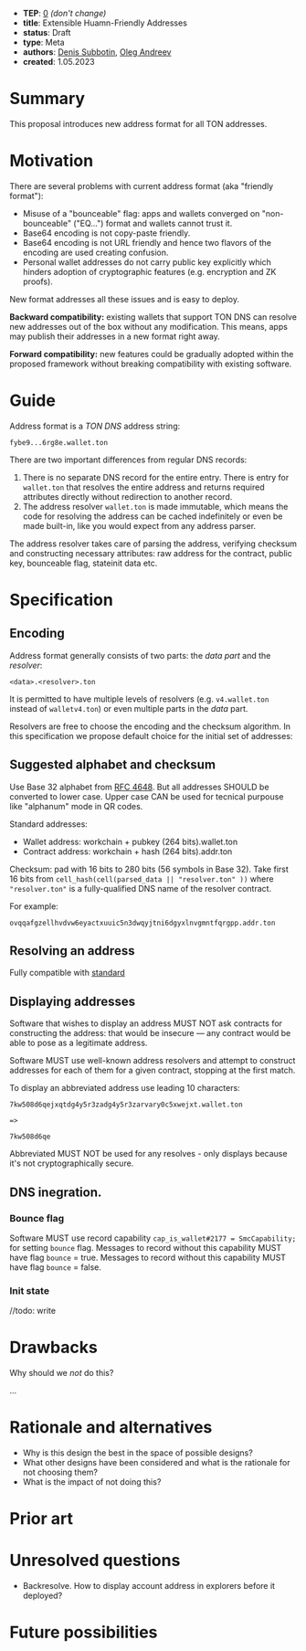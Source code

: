 - **TEP**: [0](https://github.com/ton-blockchain/TEPs/pull/0) *(don't change)*
- **title**: Extensible Huamn-Friendly Addresses
- **status**: Draft
- **type**: Meta
- **authors**: [Denis Subbotin](https://github.com/mr-tron), [Oleg Andreev](https://github.com/oleganza)
- **created**: 1.05.2023

# Summary

This proposal introduces new address format for all TON addresses.

# Motivation

There are several problems with current address format (aka "friendly format"):

* Misuse of a "bounceable" flag: apps and wallets converged on "non-bounceable" ("EQ...") format and wallets cannot trust it.
* Base64 encoding is not copy-paste friendly.
* Base64 encoding is not URL friendly and hence two flavors of the encoding are used creating confusion.
* Personal wallet addresses do not carry public key explicitly which hinders adoption of cryptographic features (e.g. encryption and ZK proofs).

New format addresses all these issues and is easy to deploy.

**Backward compatibility:** existing wallets that support TON DNS can resolve new addresses out of the box without any modification. This means, apps may publish their addresses in a new format right away.

**Forward compatibility:** new features could be gradually adopted within the proposed framework without breaking compatibility with existing software.

# Guide

Address format is a _TON DNS_ address string:

```
fybe9...6rg8e.wallet.ton
```

There are two important differences from regular DNS records:

1. There is no separate DNS record for the entire entry. There is entry for `wallet.ton` that resolves the entire address and returns required attributes directly without redirection to another record.
2. The address resolver `wallet.ton` is made immutable, which means the code for resolving the address can be cached indefinitely or even be made built-in, like you would expect from any address parser.

The address resolver takes care of parsing the address, verifying checksum and constructing necessary attributes: raw address for the contract, public key, bounceable flag, stateinit data etc.


# Specification

## Encoding

Address format generally consists of two parts: the *data part* and the *resolver*:

```
<data>.<resolver>.ton
```

It is permitted to have multiple levels of resolvers (e.g. `v4.wallet.ton` instead of `walletv4.ton`) or even multiple parts in the *data* part.

Resolvers are free to choose the encoding and the checksum algorithm. In this specification we propose default choice for the initial set of addresses:

## Suggested alphabet and checksum

Use Base 32 alphabet from [RFC 4648](https://datatracker.ietf.org/doc/html/rfc4648#section-7).
But all addresses SHOULD be converted to lower case. Upper case CAN be used for tecnical purpouse like "alphanum" mode in QR codes.

Standard addresses:
* Wallet address: workchain + pubkey (264 bits).wallet.ton
* Contract address: workchain + hash (264 bits).addr.ton

Checksum: pad with 16 bits to 280 bits (56 symbols in Base 32). Take first 16 bits from `cell_hash(cell(parsed_data || "resolver.ton" ))` where `"resolver.ton"` is a fully-qualified DNS name of the resolver contract.

For example:

`ovqqafgzellhvdvw6eyactxuuic5n3dwqyjtni6dgyxlnvgmntfqrgpp.addr.ton`



## Resolving an address

Fully compatible with [standard](https://github.com/ton-blockchain/TEPs/blob/master/text/0081-dns-standard.md)      


## Displaying addresses

Software that wishes to display an address MUST NOT ask contracts for constructing the address: that would be insecure — any contract would be able to pose as a legitimate address.

Software MUST use well-known address resolvers and attempt to construct addresses for each of them for a given contract, stopping at the first match.

To display an abbreviated address use leading 10 characters:

```
7kw508d6qejxqtdg4y5r3zadg4y5r3zarvary0c5xwejxt.wallet.ton

=>

7kw508d6qe
```

Abbreviated MUST NOT be used for any resolves - only displays because it's not cryptographically secure.

## DNS inegration.

### Bounce flag
Software MUST use record capability `cap_is_wallet#2177 = SmcCapability;` for setting `bounce` flag. 
Messages to record without this capability MUST have flag `bounce` = true. 
Messages to record without this capability MUST have flag `bounce` = false.

### Init state

//todo: write

# Drawbacks

Why should we *not* do this?

...

# Rationale and alternatives

- Why is this design the best in the space of possible designs?
- What other designs have been considered and what is the rationale for not choosing them?
- What is the impact of not doing this?

# Prior art



# Unresolved questions

* Backresolve. How to display account address in explorers before it deployed?

# Future possibilities

